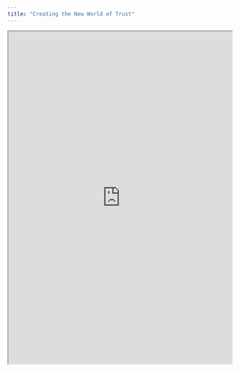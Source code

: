 ```yaml
---
title: "Creating the New World of Trust"
---
```



<iframe height="750" width="100%" src="https://ewelton.github.io/ktest/wiki.html#Creating%20the%20New%20World%20of%20Trust"></iframe>

